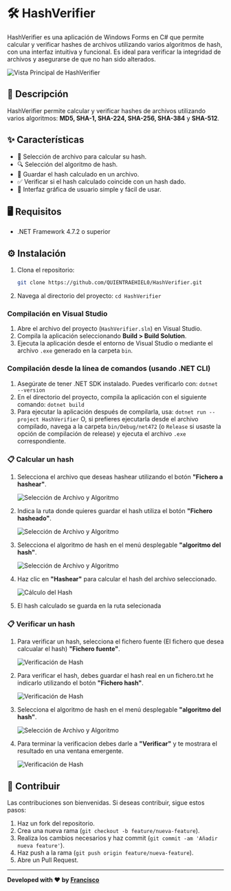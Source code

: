 # 🛠️ HashVerifier
HashVerifier es una aplicación de Windows Forms en C# que permite calcular y verificar hashes de archivos utilizando varios algoritmos de hash, con una interfaz intuitiva y funcional. Es ideal para verificar la integridad de archivos y asegurarse de que no han sido alterados.

![Vista Principal de HashVerifier](img/imgPrincipal.png)

## 🚀 Descripción
HashVerifier permite calcular y verificar hashes de archivos utilizando varios algoritmos: **MD5, SHA-1, SHA-224, SHA-256, SHA-384** y **SHA-512**.

## ✨ Características
- 📂 Selección de archivo para calcular su hash.
- 🔍 Selección del algoritmo de hash.
- 💾 Guardar el hash calculado en un archivo.
- ✅ Verificar si el hash calculado coincide con un hash dado.
- 👤 Interfaz gráfica de usuario simple y fácil de usar.

## 🖥️ Requisitos
- .NET Framework 4.7.2 o superior

## ⚙️ Instalación
1. Clona el repositorio:
   ```bash
   git clone https://github.com/QUIENTRAEHIEL0/HashVerifier.git
   ```
3. Navega al directorio del proyecto: `cd HashVerifier`

### Compilación en Visual Studio
1. Abre el archivo del proyecto (`HashVerifier.sln`) en Visual Studio.
2. Compila la aplicación seleccionando **Build > Build Solution**.
3. Ejecuta la aplicación desde el entorno de Visual Studio o mediante el archivo `.exe` generado en la carpeta `bin`.

### Compilación desde la línea de comandos (usando .NET CLI)
1. Asegúrate de tener .NET SDK instalado. Puedes verificarlo con: `dotnet --version`
2. En el directorio del proyecto, compila la aplicación con el siguiente comando: `dotnet build`
3. Para ejecutar la aplicación después de compilarla, usa: `dotnet run --project HashVerifier`
   O, si prefieres ejecutarla desde el archivo compilado, navega a la carpeta `bin/Debug/net472` (o `Release` si usaste la opción de compilación de release) y ejecuta el archivo `.exe` correspondiente.

### 📋 Calcular un hash 
1. Selecciona el archivo que deseas hashear utilizando el botón **"Fichero a hashear"**.

   ![Selección de Archivo y Algoritmo](img/imgExam1.png)

2. Indica la ruta donde quieres guardar el hash utiliza el botón **"Fichero hasheado"**.

   ![Selección de Archivo y Algoritmo](img/imgExam2.png)

3. Selecciona el algoritmo de hash en el menú desplegable **"algoritmo del hash"**.
   
   ![Selección de Archivo y Algoritmo](img/imgAlgoritmo.png)
   
4. Haz clic en **"Hashear"** para calcular el hash del archivo seleccionado.

   ![Cálculo del Hash](img/imgCalcHash.png)

5. El hash calculado se guarda en la ruta selecionada 

### 📋 Verificar un hash
  
1. Para verificar un hash, selecciona el fichero fuente (El fichero que desea calcualar el hash) **"Fichero fuente"**.

   ![Verificación de Hash](img/imgFuente.png) 

2. Para verificar el hash, debes guardar el hash real en un fichero.txt he indicarlo utilizando el botón **"Fichero hash"**.

   ![Verificación de Hash](img/imgHash.png) 

3. Selecciona el algoritmo de hash en el menú desplegable **"algoritmo del hash"**.
   
   ![Selección de Archivo y Algoritmo](img/imgAlgoritmo2.png)

4. Para terminar la verificacion debes darle a **"Verificar"** y te mostrara el resultado en una ventana emergente.

   ![Verificación de Hash](img/imgHashVerifi.png)

## 🤝 Contribuir
Las contribuciones son bienvenidas. Si deseas contribuir, sigue estos pasos:
1. Haz un fork del repositorio.
2. Crea una nueva rama (`git checkout -b feature/nueva-feature`).
3. Realiza los cambios necesarios y haz commit (`git commit -am 'Añadir nueva feature'`).
4. Haz push a la rama (`git push origin feature/nueva-feature`).
5. Abre un Pull Request.

---

**Developed with ❤️ by [Francisco](https://github.com/FARLOPITEC)**
